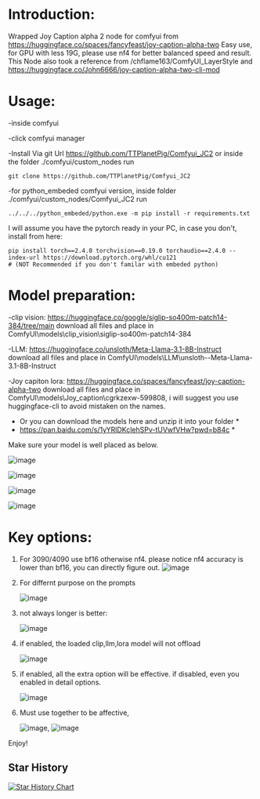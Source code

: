 # Introduction:

Wrapped Joy Caption alpha 2 node for comfyui from https://huggingface.co/spaces/fancyfeast/joy-caption-alpha-two
Easy use, for GPU with less 19G, please use nf4 for better balanced speed and result.
This Node also took a reference from /chflame163/ComfyUI_LayerStyle and https://huggingface.co/John6666/joy-caption-alpha-two-cli-mod

# Usage:
-inside comfyui

-click comfyui manager

-Install Via git Url https://github.com/TTPlanetPig/Comfyui_JC2 or inside the folder ./comfyui/custom_nodes run 
```shell
git clone https://github.com/TTPlanetPig/Comfyui_JC2
```
-for python_embeded comfyui version, inside folder ./comfyui/custom_nodes/Comfyui_JC2 run 
```shell
../../../python_embeded/python.exe -m pip install -r requirements.txt
```

I will assume you have the pytorch ready in your PC, in case you don't, install from here: 
```shell
pip install torch==2.4.0 torchvision==0.19.0 torchaudio==2.4.0 --index-url https://download.pytorch.org/whl/cu121  
# (NOT Recommended if you don't familar with embeded python)
```
# Model preparation:

-clip vision: https://huggingface.co/google/siglip-so400m-patch14-384/tree/main download all files and place in ComfyUI\models\clip_vision\siglip-so400m-patch14-384

-LLM: https://huggingface.co/unsloth/Meta-Llama-3.1-8B-Instruct download all files and place in ComfyUI\models\LLM\unsloth--Meta-Llama-3.1-8B-Instruct

-Joy capiton lora: https://huggingface.co/spaces/fancyfeast/joy-caption-alpha-two download all files and place in ComfyUI\models\Joy_caption\cgrkzexw-599808, i will suggest you use huggingface-cli to avoid mistaken on the names.

* Or you can download the models here and unzip it into your folder *
* https://pan.baidu.com/s/1yYRlDKclehSPv-tUVwfVHw?pwd=b84c *

Make sure your model is well placed as below.

![image](https://github.com/user-attachments/assets/510d2e6b-db1f-4743-92f4-9a8ae80ef6dd)


![image](https://github.com/user-attachments/assets/9ae0a410-539e-49c5-a1b4-4434da02dc28)

![image](https://github.com/user-attachments/assets/2d17e8d2-42af-4040-9cf9-019eb25464e0)

![image](https://github.com/user-attachments/assets/aeba0145-81c7-4c86-a31c-bbb9c317cad8)



# Key options:
1. For 3090/4090 use bf16 otherwise nf4. please notice nf4 accuracy is lower than bf16, you can directly figure out.
   ![image](https://github.com/user-attachments/assets/8001e70b-cea3-4971-a8c2-f483a2c4f91c) 
3. For differnt purpose on the prompts
   
   ![image](https://github.com/user-attachments/assets/110f25f6-ea25-4395-b698-c0ec358940ae)
5. not always longer is better:
   
   ![image](https://github.com/user-attachments/assets/05e8cfbe-f983-4c8e-813a-761779d0ba4e)
7. if enabled, the loaded clip,llm,lora model will not offload
   
   ![image](https://github.com/user-attachments/assets/804d3326-0f44-4cd2-98c9-56e174e552c1)
9. if enabled, all the extra option will be effective. if disabled, even you enabled in detail options.
    
    ![image](https://github.com/user-attachments/assets/6cb00a63-a1e6-4502-87ff-b99800d37912)
11. Must use together to be affective,
    
    ![image](https://github.com/user-attachments/assets/16d11016-6ff1-4d62-90ca-c3d820af4cd3),
    ![image](https://github.com/user-attachments/assets/6fe8dbd4-affe-4753-b10e-aa4120ab5149)



Enjoy!

## Star History

<a href="https://star-history.com/#TTPlanetPig/Comfyui_JC2&Date">
 <picture>
   <source media="(prefers-color-scheme: dark)" srcset="https://api.star-history.com/svg?repos=TTPlanetPig/Comfyui_JC2&type=Date&theme=dark" />
   <source media="(prefers-color-scheme: light)" srcset="https://api.star-history.com/svg?repos=TTPlanetPig/Comfyui_JC2&type=Date" />
   <img alt="Star History Chart" src="https://api.star-history.com/svg?repos=TTPlanetPig/Comfyui_JC2&type=Date" />
 </picture>
</a>




